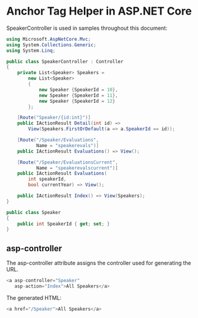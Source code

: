 # Anchor Tag Helper in ASP.NET Core

SpeakerController is used in samples throughout this document:

```C#
using Microsoft.AspNetCore.Mvc;
using System.Collections.Generic;
using System.Linq;

public class SpeakerController : Controller
{
    private List<Speaker> Speakers =
        new List<Speaker>
        {
            new Speaker {SpeakerId = 10},
            new Speaker {SpeakerId = 11},
            new Speaker {SpeakerId = 12}
        };

    [Route("Speaker/{id:int}")]
    public IActionResult Detail(int id) =>
        View(Speakers.FirstOrDefault(a => a.SpeakerId == id));

    [Route("/Speaker/Evaluations", 
           Name = "speakerevals")]
    public IActionResult Evaluations() => View();

    [Route("/Speaker/EvaluationsCurrent",
           Name = "speakerevalscurrent")]
    public IActionResult Evaluations(
        int speakerId,
        bool currentYear) => View();

    public IActionResult Index() => View(Speakers);
}

public class Speaker
{
    public int SpeakerId { get; set; }
}
```

## asp-controller

The asp-controller attribute assigns the controller used for generating the URL.

```c#
<a asp-controller="Speaker"
   asp-action="Index">All Speakers</a>
```

The generated HTML:

```c#
<a href="/Speaker">All Speakers</a>
```